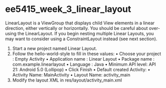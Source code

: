 # ee5415_week_3_linear_layout

LinearLayout is a ViewGroup that displays child View elements in a linear direction, either
vertically or horizontally. You should be careful about over-using the LinearLayout. If you
begin nesting multiple Linear Layouts, you may want to consider using a ConstraintLayout
instead (see next section).
1. Start a new project named Linear Layout.
2. Follow the hello-world-style to fill in these values:
• Choose your project : Empty Activity
• Application name : Linear Layout
• Package name : com.example.linearlayout
• Language : Java
• Minimum API level: API 21: Android 5.0 (Lollipop)
• Click Finish
• Default created Activity:
• Activity Name: MainActivity
• Layout Name: activity_main
3. Modify the layout XML in res/layout/activity_main.xml
